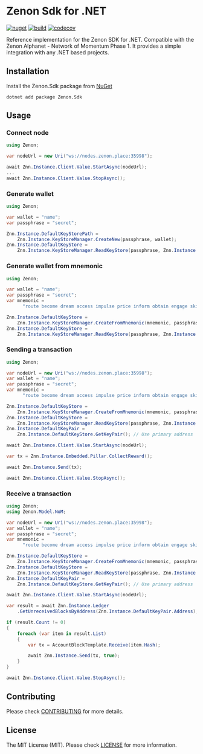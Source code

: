 # Zenon Sdk for .NET

[![nuget](https://img.shields.io/nuget/v/Zenon.Sdk)](https://nuget.org/packages/Zenon.Sdk) [![build](https://img.shields.io/github/actions/workflow/status/kingGorrin/znn_sdk_csharp/publish.yml?branch=main)](https://github.com/KingGorrin/znn_sdk_csharp/actions/workflows/publish.yml) [![codecov](https://img.shields.io/codecov/c/github/KingGorrin/znn_sdk_csharp?token=FWKGWMWO7U)](https://codecov.io/gh/KingGorrin/znn_sdk_csharp)

Reference implementation for the Zenon SDK for .NET. Compatible with the Zenon Alphanet - Network of Momentum Phase 1. 
It provides a simple integration with any .NET based projects.

## Installation

Install the Zenon.Sdk package from [NuGet](https://www.nuget.org/packages/Zenon.Sdk)

```
dotnet add package Zenon.Sdk
```

## Usage

### Connect node

```csharp
using Zenon;

var nodeUrl = new Uri("ws://nodes.zenon.place:35998");

await Znn.Instance.Client.Value.StartAsync(nodeUrl);
...
await Znn.Instance.Client.Value.StopAsync();
```

### Generate wallet

```csharp
using Zenon;

var wallet = "name";
var passphrase = "secret";

Znn.Instance.DefaultKeyStorePath = 
    Znn.Instance.KeyStoreManager.CreateNew(passphrase, wallet);
Znn.Instance.DefaultKeyStore = 
    Znn.Instance.KeyStoreManager.ReadKeyStore(passphrase, Znn.Instance.DefaultKeyStorePath);
```

### Generate wallet from mnemonic

```csharp
using Zenon;

var wallet = "name";
var passphrase = "secret";
var mnemonic =
      "route become dream access impulse price inform obtain engage ski believe awful absent pig thing vibrant possible exotic flee pepper marble rural fire fancy";

Znn.Instance.DefaultKeyStore = 
    Znn.Instance.KeyStoreManager.CreateFromMnemonic(mnemonic, passphrase, wallet);
Znn.Instance.DefaultKeyStore = 
    Znn.Instance.KeyStoreManager.ReadKeyStore(passphrase, Znn.Instance.DefaultKeyStorePath);
```

### Sending a transaction

```csharp
using Zenon;

var nodeUrl = new Uri("ws://nodes.zenon.place:35998");
var wallet = "name";
var passphrase = "secret";
var mnemonic =
      "route become dream access impulse price inform obtain engage ski believe awful absent pig thing vibrant possible exotic flee pepper marble rural fire fancy";

Znn.Instance.DefaultKeyStore = 
    Znn.Instance.KeyStoreManager.CreateFromMnemonic(mnemonic, passphrase, wallet);
Znn.Instance.DefaultKeyStore = 
    Znn.Instance.KeyStoreManager.ReadKeyStore(passphrase, Znn.Instance.DefaultKeyStorePath);
Znn.Instance.DefaultKeyPair = 
    Znn.Instance.DefaultKeyStore.GetKeyPair(); // Use primary address

await Znn.Instance.Client.Value.StartAsync(nodeUrl);

var tx = Znn.Instance.Embedded.Pillar.CollectReward();

await Znn.Instance.Send(tx);

await Znn.Instance.Client.Value.StopAsync();
```

### Receive a transaction

```csharp
using Zenon;
using Zenon.Model.NoM;

var nodeUrl = new Uri("ws://nodes.zenon.place:35998");
var wallet = "name";
var passphrase = "secret";
var mnemonic =
      "route become dream access impulse price inform obtain engage ski believe awful absent pig thing vibrant possible exotic flee pepper marble rural fire fancy";

Znn.Instance.DefaultKeyStore = 
    Znn.Instance.KeyStoreManager.CreateFromMnemonic(mnemonic, passphrase, wallet);
Znn.Instance.DefaultKeyStore = 
    Znn.Instance.KeyStoreManager.ReadKeyStore(passphrase, Znn.Instance.DefaultKeyStorePath);
Znn.Instance.DefaultKeyPair = 
    Znn.Instance.DefaultKeyStore.GetKeyPair(); // Use primary address

await Znn.Instance.Client.Value.StartAsync(nodeUrl);

var result = await Znn.Instance.Ledger
    .GetUnreceivedBlocksByAddress(Znn.Instance.DefaultKeyPair.Address);

if (result.Count != 0)
{
    foreach (var item in result.List)
    {
        var tx = AccountBlockTemplate.Receive(item.Hash);

        await Znn.Instance.Send(tx, true);
    }
}

await Znn.Instance.Client.Value.StopAsync();
```

## Contributing

Please check [CONTRIBUTING](./CONTRIBUTING.md) for more details.

## License

The MIT License (MIT). Please check [LICENSE](./LICENSE) for more information.